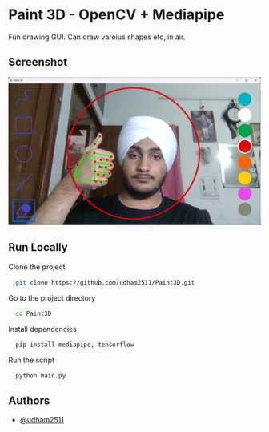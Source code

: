 
# Paint 3D - OpenCV + Mediapipe

Fun drawing GUI. Can draw varoius shapes etc, in air.
## Screenshot

![App Screenshot](https://github.com/udham2511/Paint3D/blob/main/gallery/screenshot.png)
## Run Locally

Clone the project

```bash
  git clone https://github.com/udham2511/Paint3D.git
```

Go to the project directory

```bash
  cd Paint3D
```

Install dependencies

```bash
  pip install mediapipe, tensorflow
```

Run the script

```bash
  python main.py
```


## Authors

- [@udham2511](https://www.github.com/udham2511)

